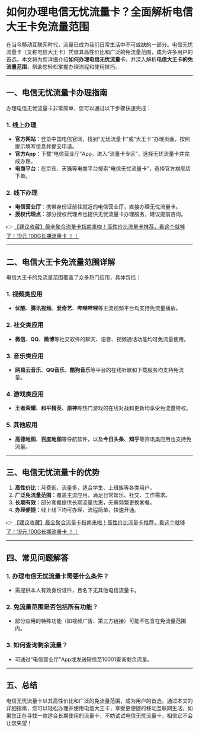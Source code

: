 # 如何办理电信无忧流量卡？全面解析电信大王卡免流量范围

在当今移动互联网时代，流量已成为我们日常生活中不可或缺的一部分。电信无忧流量卡（又称电信大王卡）凭借其高性价比和广泛的免流量范围，成为许多用户的首选。本文将为您详细介绍**如何办理电信无忧流量卡**，并深入解析**电信大王卡的免流量范围**，帮助您轻松掌握办理流程和使用技巧。

---

## 一、电信无忧流量卡办理指南

办理电信无忧流量卡非常简单，您可以通过以下步骤快速完成：

### 1. 线上办理
- **官方网站**：登录中国电信官网，找到“无忧流量卡”或“大王卡”办理页面，按照提示填写信息并提交申请。
- **官方App**：下载“电信营业厅”App，进入“流量卡专区”，选择无忧流量卡并完成办理。
- **电商平台**：在京东、天猫等电商平台搜索“电信无忧流量卡”，选择官方旗舰店下单。

### 2. 线下办理
- **电信营业厅**：携带身份证前往就近的电信营业厅，直接办理无忧流量卡。
- **授权代理点**：部分授权代理点也提供无忧流量卡办理服务，建议提前咨询。

👉 [【建议收藏】最全聚合流量卡指南来啦！高性价比流量卡推荐，看这个就够了！19元 100G长期流量卡 ！！](https://bit.ly/Liuliangka)

---

## 二、电信大王卡免流量范围详解

电信大王卡的免流量范围覆盖了众多热门应用，具体包括：

### 1. 视频类应用
- **优酷**、**腾讯视频**、**爱奇艺**、**哔哩哔哩**等主流视频平台均支持免流量播放。

### 2. 社交类应用
- **微信**、**QQ**、**微博**等社交软件的聊天、语音、视频通话功能均可免流量使用。

### 3. 音乐类应用
- **网易云音乐**、**QQ音乐**、**酷狗音乐**等平台的在线听歌和下载服务均支持免流量。

### 4. 游戏类应用
- **王者荣耀**、**和平精英**、**原神**等热门游戏的在线对战和更新均享受免流量特权。

### 5. 其他应用
- **高德地图**、**百度地图**等导航软件，以及**今日头条**、**知乎**等资讯类应用也支持免流量。

---

## 三、电信无忧流量卡的优势

1. **高性价比**：月费低，流量多，适合学生、上班族等各类用户。
2. **广泛免流量范围**：覆盖主流应用，满足日常娱乐、社交、工作需求。
3. **长期有效**：部分套餐提供长期流量优惠，无需频繁更换套餐。
4. **办理便捷**：线上线下均可办理，流程简单，快速开通。

👉 [【建议收藏】最全聚合流量卡指南来啦！高性价比流量卡推荐，看这个就够了！19元 100G长期流量卡 ！！](https://bit.ly/Liuliangka)

---

## 四、常见问题解答

### 1. 办理电信无忧流量卡需要什么条件？
- 需提供本人有效身份证件，且名下无其他电信流量卡。

### 2. 免流量范围是否包括所有功能？
- 部分应用的特殊功能（如视频广告、第三方链接）可能不包含在免流量范围内。

### 3. 如何查询剩余流量？
- 可通过“电信营业厅”App或发送短信至10001查询剩余流量。

---

## 五、总结

电信无忧流量卡以其高性价比和广泛的免流量范围，成为用户的首选。通过本文的详细指南，您可以轻松办理并使用电信大王卡，享受更便捷的移动互联网生活。如果您正在寻找一款适合长期使用的流量卡，不妨试试电信无忧流量卡，相信它不会让您失望！